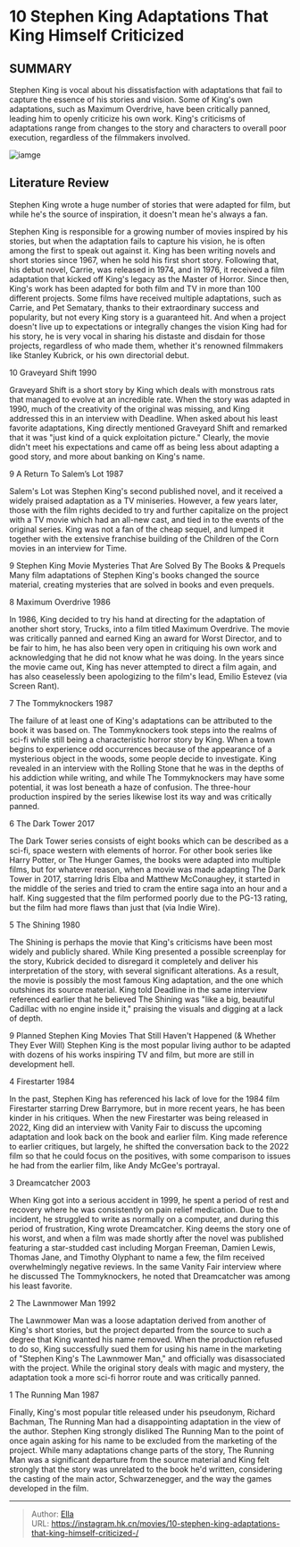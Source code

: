 # 10 Stephen King Adaptations That King Himself Criticized 


## SUMMARY 


 Stephen King is vocal about his dissatisfaction with adaptations that fail to capture the essence of his stories and vision. 
 Some of King&#39;s own adaptations, such as Maximum Overdrive, have been critically panned, leading him to openly criticize his own work. 
 King&#39;s criticisms of adaptations range from changes to the story and characters to overall poor execution, regardless of the filmmakers involved. 

![iamge](https://static1.srcdn.com/wordpress/wp-content/uploads/2024/01/stephenking.jpg)

## Literature Review

Stephen King wrote a huge number of stories that were adapted for film, but while he&#39;s the source of inspiration, it doesn&#39;t mean he&#39;s always a fan.





Stephen King is responsible for a growing number of movies inspired by his stories, but when the adaptation fails to capture his vision, he is often among the first to speak out against it. King has been writing novels and short stories since 1967, when he sold his first short story. Following that, his debut novel, Carrie, was released in 1974, and in 1976, it received a film adaptation that kicked off King&#39;s legacy as the Master of Horror.
Since then, King&#39;s work has been adapted for both film and TV in more than 100 different projects. Some films have received multiple adaptations, such as Carrie, and Pet Sematary, thanks to their extraordinary success and popularity, but not every King story is a guaranteed hit. And when a project doesn&#39;t live up to expectations or integrally changes the vision King had for his story, he is very vocal in sharing his distaste and disdain for those projects, regardless of who made them, whether it&#39;s renowned filmmakers like Stanley Kubrick, or his own directorial debut.









 








 10  Graveyard Shift 
1990
        

Graveyard Shift is a short story by King which deals with monstrous rats that managed to evolve at an incredible rate. When the story was adapted in 1990, much of the creativity of the original was missing, and King addressed this in an interview with Deadline. When asked about his least favorite adaptations, King directly mentioned Graveyard Shift and remarked that it was &#34;just kind of a quick exploitation picture.&#34; Clearly, the movie didn&#39;t meet his expectations and came off as being less about adapting a good story, and more about banking on King&#39;s name.





 9  A Return To Salem’s Lot 
1987
        

Salem&#39;s Lot was Stephen King&#39;s second published novel, and it received a widely praised adaptation as a TV miniseries. However, a few years later, those with the film rights decided to try and further capitalize on the project with a TV movie which had an all-new cast, and tied in to the events of the original series. King was not a fan of the cheap sequel, and lumped it together with the extensive franchise building of the Children of the Corn movies in an interview for Time.
            
 
 9 Stephen King Movie Mysteries That Are Solved By The Books &amp; Prequels 
Many film adaptations of Stephen King&#39;s books changed the source material, creating mysteries that are solved in books and even prequels.








 8  Maximum Overdrive 
1986


 







In 1986, King decided to try his hand at directing for the adaptation of another short story, Trucks, into a film titled Maximum Overdrive. The movie was critically panned and earned King an award for Worst Director, and to be fair to him, he has also been very open in critiquing his own work and acknowledging that he did not know what he was doing. In the years since the movie came out, King has never attempted to direct a film again, and has also ceaselessly been apologizing to the film&#39;s lead, Emilio Estevez (via Screen Rant).





 7  The Tommyknockers 
1987
        

The failure of at least one of King&#39;s adaptations can be attributed to the book it was based on. The Tommyknockers took steps into the realms of sci-fi while still being a characteristic horror story by King. When a town begins to experience odd occurrences because of the appearance of a mysterious object in the woods, some people decide to investigate. King revealed in an interview with the Rolling Stone that he was in the depths of his addiction while writing, and while The Tommyknockers may have some potential, it was lost beneath a haze of confusion. The three-hour production inspired by the series likewise lost its way and was critically panned.





 6  The Dark Tower 
2017


 







The Dark Tower series consists of eight books which can be described as a sci-fi, space western with elements of horror. For other book series like Harry Potter, or The Hunger Games, the books were adapted into multiple films, but for whatever reason, when a movie was made adapting The Dark Tower in 2017, starring Idris Elba and Matthew McConaughey, it started in the middle of the series and tried to cram the entire saga into an hour and a half. King suggested that the film performed poorly due to the PG-13 rating, but the film had more flaws than just that (via Indie Wire).





 5  The Shining 
1980


 







The Shining is perhaps the movie that King&#39;s criticisms have been most widely and publicly shared. While King presented a possible screenplay for the story, Kubrick decided to disregard it completely and deliver his interpretation of the story, with several significant alterations. As a result, the movie is possibly the most famous King adaptation, and the one which outshines its source material. King told Deadline in the same interview referenced earlier that he believed The Shining was &#34;like a big, beautiful Cadillac with no engine inside it,&#34; praising the visuals and digging at a lack of depth.
            
 
 9 Planned Stephen King Movies That Still Haven&#39;t Happened (&amp; Whether They Ever Will) 
Stephen King is the most popular living author to be adapted with dozens of his works inspiring TV and film, but more are still in development hell.








 4  Firestarter 
1984
        

In the past, Stephen King has referenced his lack of love for the 1984 film Firestarter starring Drew Barrymore, but in more recent years, he has been kinder in his critiques. When the new Firestarter was being released in 2022, King did an interview with Vanity Fair to discuss the upcoming adaptation and look back on the book and earlier film. King made reference to earlier critiques, but largely, he shifted the conversation back to the 2022 film so that he could focus on the positives, with some comparison to issues he had from the earlier film, like Andy McGee&#39;s portrayal.





 3  Dreamcatcher 
2003
        

When King got into a serious accident in 1999, he spent a period of rest and recovery where he was consistently on pain relief medication. Due to the incident, he struggled to write as normally on a computer, and during this period of frustration, King wrote Dreamcatcher. King deems the story one of his worst, and when a film was made shortly after the novel was published featuring a star-studded cast including Morgan Freeman, Damien Lewis, Thomas Jane, and Timothy Olyphant to name a few, the film received overwhelmingly negative reviews. In the same Vanity Fair interview where he discussed The Tommyknockers, he noted that Dreamcatcher was among his least favorite.





 2  The Lawnmower Man 
1992
        

The Lawnmower Man was a loose adaptation derived from another of King&#39;s short stories, but the project departed from the source to such a degree that King wanted his name removed. When the production refused to do so, King successfully sued them for using his name in the marketing of &#34;Stephen King&#39;s The Lawnmower Man,&#34; and officially was disassociated with the project. While the original story deals with magic and mystery, the adaptation took a more sci-fi horror route and was critically panned.





 1  The Running Man 
1987
        

Finally, King&#39;s most popular title released under his pseudonym, Richard Bachman, The Running Man had a disappointing adaptation in the view of the author. Stephen King strongly disliked The Running Man to the point of once again asking for his name to be excluded from the marketing of the project. While many adaptations change parts of the story, The Running Man was a significant departure from the source material and King felt strongly that the story was unrelated to the book he&#39;d written, considering the casting of the main actor, Schwarzenegger, and the way the games developed in the film.


---

> Author: [Ella](https://instagram.hk.cn/)  
> URL: https://instagram.hk.cn/movies/10-stephen-king-adaptations-that-king-himself-criticized-/  

